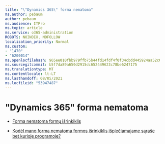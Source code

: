 ```yaml
---
title: "\"Dynamics 365\" forma nematoma"
ms.author: pebaum
author: pebaum
ms.audience: ITPro
ms.topic: article
ms.service: o365-administration
ROBOTS: NOINDEX, NOFOLLOW
localization_priority: Normal
ms.custom:
- "1470"
- "6200014"
ms.openlocfilehash: 965ee010fbb979ffb75b44fd14fdf4f0f34cbdd445924aa52c0937b5b1f5cc8e
ms.sourcegitcommit: b5f7da89a650d2915dc652449623c78be6247175
ms.translationtype: MT
ms.contentlocale: lt-LT
ms.lasthandoff: 08/05/2021
ms.locfileid: "53947487"
---
```

# <a name="dynamics-365-form-not-visible"></a>"Dynamics 365" forma nematoma

* [Forma nematoma formų išrinkiklis](https://docs.microsoft.com/dynamics365/customer-engagement/customize/control-access-forms)

* [Kodėl mano forma nematoma formos išrinkiklis išplečiamajame sąraše bet kurioje programoje?](https://docs.microsoft.com/powerapps/maker/model-driven-apps/create-design-forms?branch=master#why-is-my-form-not-visible-in-the-form-selector-drop-down-in-my-app)
